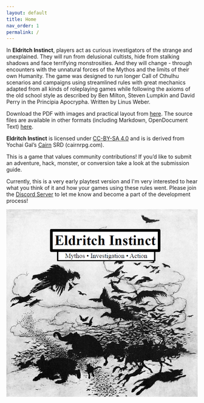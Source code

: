 ```yaml
---
layout: default
title: Home
nav_order: 1
permalink: /
---
```


In **Eldritch Instinct**, players act as curious investigators of the strange
and unexplained. They will run from delusional cultists, hide from stalking
shadows and face terrifying monstrosities. And they will change - through
encounters with the unnatural forces of the Mythos and the limits of their own
Humanity. The game was designed to run longer Call of Cthulhu scenarios and
campaigns using streamlined rules with great mechanics adapted from all kinds
of roleplaying games while following the axioms of the old school style as
described by Ben Milton, Steven Lumpkin and David Perry in the Principia
Apocrypha. Written by Linus Weber.

Download the PDF with images and practical layout from
[here](https://drive.google.com/file/d/1LwJnYOLhiDtaLIK4KTcaRg-FhSVIx8Dj/view?usp=sharing).
The source files are available in other formats (including Markdown,
OpenDocument Text)
[here](https://drive.google.com/drive/folders/1mE1GCJsjl6Q6qaK43JOZDyfX0ZXLPHYl?usp=sharing).

**Eldritch Instinct** is licensed under [CC-BY-SA
4.0](https://creativecommons.org/licenses/by-sa/4.0/) and is is derived from
Yochai Gal’s [Cairn](https://cairnrpg.com) SRD (cairnrpg.com).

This is a game that values community contributions! If you’d like to submit an
adventure, hack, monster, or conversion take a look at the submission guide.

Currently, this is a very early playtest version and I'm very interested to
hear what you think of it and how your games using these rules went. Please
join the [Discord Server](https://eldritchinstinct.com/discord-server/) to let
me know and become a part of the development process!

![Alt text](/img/eldritchinstinct.png)
